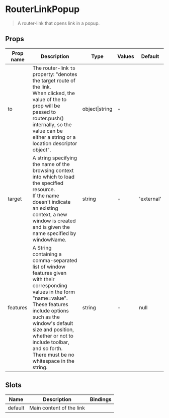 # RouterLinkPopup

> A router-link that opens link in a popup.

## Props

| Prop name | Description                                                                                                                                                                                                                                                                                                    | Type           | Values | Default    |
| --------- | -------------------------------------------------------------------------------------------------------------------------------------------------------------------------------------------------------------------------------------------------------------------------------------------------------------- | -------------- | ------ | ---------- |
| to        | The router-link `to` property: "denotes the target route of the link.<br>When clicked, the value of the to prop will be passed to router.push() internally, so the value can be either a string or a location descriptor object".                                                                              | object\|string | -      |            |
| target    | A string specifying the name of the browsing context into which to load the specified resource.<br>If the name doesn't indicate an existing context, a new window is created and is given the name specified by windowName.                                                                                    | string         | -      | 'external' |
| features  | A String containing a comma-separated list of window features given with their corresponding values in the form "name=value".<br>These features include options such as the window's default size and position, whether or not to include toolbar, and so forth.<br>There must be no whitespace in the string. | string         | -      | null       |

## Slots

| Name    | Description              | Bindings |
| ------- | ------------------------ | -------- |
| default | Main content of the link |          |
